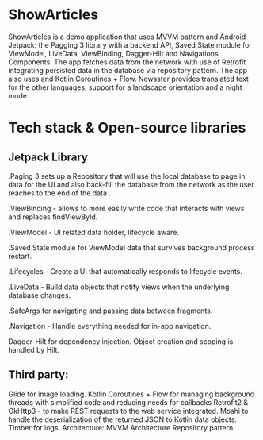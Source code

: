 # ShowArticles
ShowArticles is a demo application that uses MVVM pattern and Android Jetpack: the Pagging 3 library with a backend API, Saved State module for ViewModel, LiveData, ViewBinding, Dagger-Hilt and Navigations Components. The app fetches data from the network with use of Retrofit integrating persisted data in the database via repository pattern. The app also uses and Kotlin Coroutines + Flow. Newsster provides translated text for the other languages, support for a landscape orientation and a night mode.

# Tech stack & Open-source libraries
## Jetpack Library
.Paging 3 sets up a Repository that will use the local database to page in data for the UI and also back-fill the database from the network as the user reaches to the end of the data .

.ViewBinding - allows to more easily write code that interacts with views and replaces findViewById.

.ViewModel - UI related data holder, lifecycle aware.

.Saved State module for ViewModel data that survives background process restart.

.Lifecycles - Create a UI that automatically responds to lifecycle events.

.LiveData - Build data objects that notify views when the underlying database changes.

.SafeArgs for navigating and passing data between fragments.

.Navigation - Handle everything needed for in-app navigation.

Dagger-Hilt for dependency injection. Object creation and scoping is handled by Hilt.

## Third party:


Glide for image loading.
Kotlin Coroutines + Flow for managing background threads with simplified code and reducing needs for callbacks
Retrofit2 & OkHttp3 - to make REST requests to the web service integrated.
Moshi to handle the deserialization of the returned JSON to Kotlin data objects.
Timber for logs.
Architecture:
MVVM Architecture
Repository pattern
